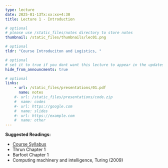 ```yaml
---
type: lecture
date: 2025-01-13Tx:xx:xx+4:30
title: Lecture 1 - Introduction

# optional
# please use /static_files/notes directory to store notes
thumbnail: /static_files/thumbnails/lec01.png

# optional
tldr: "Course Introduciton and Logistics, "

# optional
# set it to true if you dont want this lecture to appear in the updates section
hide_from_announcments: true

# optional
links:
    - url: /static_files/presentations/01.pdf
      name: notes
    #- url: /static_files/presentations/code.zip
    #  name: codes
    #- url: https://google.com
    #  name: slides
    #- url: https://example.com
    #  name: other
---
```

<!-- Other additional contents using markdown -->
**Suggested Readings:**
- [Course Syllabus](https://linklab-uva.github.io/robotlearning/syllabus/)
- Thrun Chapter 1
- Barfoot Chapter 1
- Computing machinery and intelligence, Turing (2009)
